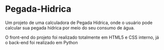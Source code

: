 # Pegada-Hidrica
Um projeto de uma calculadora de Pegada Hídrica, onde o usuário pode calcular sua pegada hídrica por meio do seu consumo de água.

O front-end do projeto foi realizado totalmente em HTML5 e CSS interno, já o back-end foi realizado em Python
